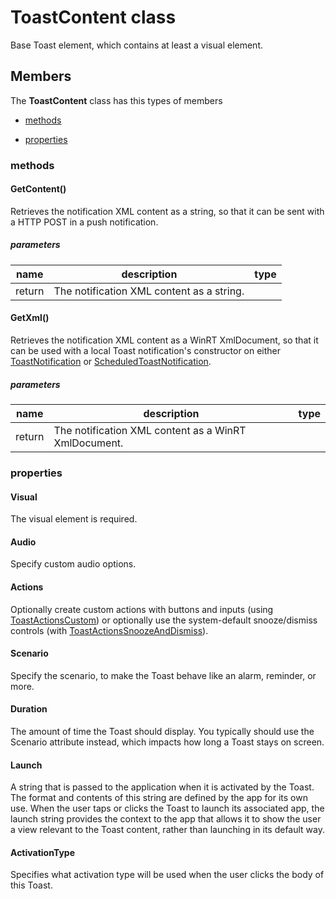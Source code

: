 
# ToastContent class

Base Toast element, which contains at least a visual element.

## Members

The **ToastContent** class has this types of members

* [methods](#methods)

* [properties](#properties)

### methods

#### GetContent()

Retrieves the notification XML content as a string, so that it can be sent with a HTTP POST in a push notification.

##### parameters



| name | description | type |
| --- | --- | --- |
| return |The notification XML content as a string. |

#### GetXml()

Retrieves the notification XML content as a WinRT XmlDocument, so that it can be used with a local Toast notification's constructor on either [ToastNotification](https://msdn.microsoft.com/library/windows/apps/Windows.UI.Notifications.ToastNotification) or [ScheduledToastNotification](https://msdn.microsoft.com/library/windows/apps/Windows.UI.Notifications.ScheduledToastNotification).

##### parameters



| name | description | type |
| --- | --- | --- |
| return |The notification XML content as a WinRT XmlDocument. |

### properties

#### Visual

The visual element is required.

#### Audio

Specify custom audio options.

#### Actions

Optionally create custom actions with buttons and inputs (using [ToastActionsCustom](Microsoft_Toolkit_Uwp_Notifications_ToastActionsCustom.md)) or optionally use the system-default snooze/dismiss controls (with [ToastActionsSnoozeAndDismiss](Microsoft_Toolkit_Uwp_Notifications_ToastActionsSnoozeAndDismiss.md)).

#### Scenario

Specify the scenario, to make the Toast behave like an alarm, reminder, or more.

#### Duration

The amount of time the Toast should display. You typically should use the Scenario attribute instead, which impacts how long a Toast stays on screen.

#### Launch

A string that is passed to the application when it is activated by the Toast. The format and contents of this string are defined by the app for its own use. When the user taps or clicks the Toast to launch its associated app, the launch string provides the context to the app that allows it to show the user a view relevant to the Toast content, rather than launching in its default way.

#### ActivationType

Specifies what activation type will be used when the user clicks the body of this Toast.
